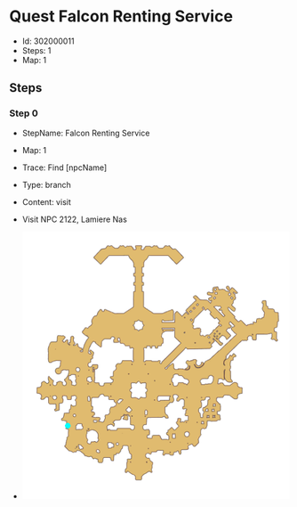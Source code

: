 # Quest Falcon Renting Service

- Id: 302000011
- Steps: 1
- Map: 1

## Steps

### Step 0
- StepName:  Falcon Renting Service
- Map:  1
- Trace:  Find [npcName]
- Type:  branch
- Content:  visit
- Visit NPC 2122, Lamiere Nas

- ![images/302000011_0.png](images/302000011_0.png)


